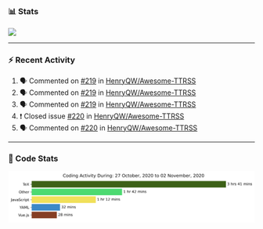 ### :bar_chart: Stats

<a href="#">
  <img align="center" src="https://github-readme-stats.vercel.app/api?username=henryqw&count_private=true&show_icons=true" />
</a>
<!-- <a href="#">
  <img align="center" src="https://github-readme-stats-git-master.henryqw.vercel.app/api/top-langs/?username=HenryQW&layout=compact" />
</a> -->

---

### :zap: Recent Activity

<!--START_SECTION:activity-->

1. 🗣 Commented on [#219](https://github.com/HenryQW/Awesome-TTRSS/issues/219) in [HenryQW/Awesome-TTRSS](https://github.com/HenryQW/Awesome-TTRSS)
2. 🗣 Commented on [#219](https://github.com/HenryQW/Awesome-TTRSS/issues/219) in [HenryQW/Awesome-TTRSS](https://github.com/HenryQW/Awesome-TTRSS)
3. 🗣 Commented on [#219](https://github.com/HenryQW/Awesome-TTRSS/issues/219) in [HenryQW/Awesome-TTRSS](https://github.com/HenryQW/Awesome-TTRSS)
4. ❗️ Closed issue [#220](https://github.com/HenryQW/Awesome-TTRSS/issues/220) in [HenryQW/Awesome-TTRSS](https://github.com/HenryQW/Awesome-TTRSS)
5. 🗣 Commented on [#220](https://github.com/HenryQW/Awesome-TTRSS/issues/220) in [HenryQW/Awesome-TTRSS](https://github.com/HenryQW/Awesome-TTRSS)
<!--END_SECTION:activity-->

---

### :calendar: Code Stats

![WakaTime](https://github.com/HenryQW/HenryQW/blob/master/images/stat.svg)
